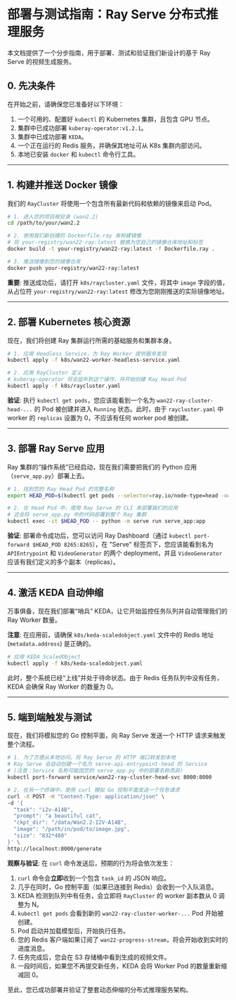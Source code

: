 # 部署与测试指南：Ray Serve 分布式推理服务

本文档提供了一个分步指南，用于部署、测试和验证我们新设计的基于 Ray Serve 的视频生成服务。

## 0. 先决条件

在开始之前，请确保您已准备好以下环境：

1.  一个可用的、配置好 `kubectl` 的 Kubernetes 集群，且包含 GPU 节点。
2.  集群中已成功部署 `kuberay-operator:v1.2.1`。
3.  集群中已成功部署 `KEDA`。
4.  一个正在运行的 Redis 服务，并确保其地址可从 K8s 集群内部访问。
5.  本地已安装 `docker` 和 `kubectl` 命令行工具。

---

## 1. 构建并推送 Docker 镜像

我们的 `RayCluster` 将使用一个包含所有最新代码和依赖的镜像来启动 Pod。 

```bash
# 1. 进入您的项目根目录 (wan2.2)
cd /path/to/your/wan2.2

# 2. 使用我们新创建的 Dockerfile.ray 来构建镜像
# 将 your-registry/wan22-ray:latest 替换为您自己的镜像仓库地址和标签
docker build -t your-registry/wan22-ray:latest -f Dockerfile.ray .

# 3. 推送镜像到您的镜像仓库
docker push your-registry/wan22-ray:latest
```

**重要**: 推送成功后，请打开 `k8s/raycluster.yaml` 文件，将其中 `image` 字段的值，从占位符 `your-registry/wan22-ray:latest` 修改为您刚刚推送的实际镜像地址。

---

## 2. 部署 Kubernetes 核心资源

现在，我们将创建 Ray 集群运行所需的基础服务和集群本身。

```bash
# 1. 应用 Headless Service，为 Ray Worker 提供服务发现
kubectl apply -f k8s/wan22-worker-headless-service.yaml

# 2. 应用 RayCluster 定义
# kuberay-operator 将会监听到这个操作，并开始创建 Ray Head Pod
kubectl apply -f k8s/raycluster.yaml
```

**验证**: 
执行 `kubectl get pods`，您应该能看到一个名为 `wan22-ray-cluster-head-...` 的 Pod 被创建并进入 `Running` 状态。此时，由于 `raycluster.yaml` 中 worker 的 `replicas` 设置为 0，不应该有任何 worker pod 被创建。

---

## 3. 部署 Ray Serve 应用

Ray 集群的“操作系统”已经启动，现在我们需要把我们的 Python 应用（`serve_app.py`）部署上去。

```bash
# 1. 找到您的 Ray Head Pod 的完整名称
export HEAD_POD=$(kubectl get pods --selector=ray.io/node-type=head -o=jsonpath='{.items[0].metadata.name}')

# 2. 在 Head Pod 中，使用 Ray Serve 的 CLI 来部署我们的应用
# 这会将 serve_app.py 中的代码部署到整个 Ray 集群
kubectl exec -it $HEAD_POD -- python -m serve run serve_app:app
```

**验证**: 
部署命令成功后，您可以访问 Ray Dashboard（通过 `kubectl port-forward $HEAD_POD 8265:8265`），在 "Serve" 标签页下，您应该能看到名为 `APIEntrypoint` 和 `VideoGenerator` 的两个 deployment，并且 `VideoGenerator` 应该有我们定义的多个副本（replicas）。

---

## 4. 激活 KEDA 自动伸缩

万事俱备，现在我们部署“哨兵” KEDA，让它开始监控任务队列并自动管理我们的 Ray Worker 数量。

**注意**: 在应用前，请确保 `k8s/keda-scaledobject.yaml` 文件中的 Redis 地址 (`metadata.address`) 是正确的。

```bash
# 应用 KEDA ScaledObject
kubectl apply -f k8s/keda-scaledobject.yaml
```

此时，整个系统已经“上线”并处于待命状态。由于 Redis 任务队列中没有任务，KEDA 会确保 Ray Worker 的数量为 0。

---

## 5. 端到端触发与测试

现在，我们将模拟您的 Go 控制平面，向 Ray Serve 发送一个 HTTP 请求来触发整个流程。

```bash
# 1. 为了方便从本地访问，将 Ray Serve 的 HTTP 端口转发到本地
# Ray Serve 会自动创建一个名为 serve-api-entrypoint-head 的 Service
# (注意：Service 名称可能因您的 serve_app.py 中的部署名称而异)
kubectl port-forward service/wan22-ray-cluster-head-svc 8000:8000

# 2. 在另一个终端中，使用 curl 模拟 Go 控制平面发送一个任务请求
curl -X POST -H "Content-Type: application/json" \
-d '{
  "task": "i2v-A14B",
  "prompt": "a beautiful cat",
  "ckpt_dir": "/data/Wan2.2-I2V-A14B",
  "image": "/path/in/pod/to/image.jpg",
  "size": "832*480"
}' \
http://localhost:8000/generate
```

**观察与验证**: 
在 `curl` 命令发送后，预期的行为将会依次发生：

1.  `curl` 命令会**立即**收到一个包含 `task_id` 的 JSON 响应。
2.  几乎在同时，Go 控制平面（如果已连接到 Redis）会收到一个入队消息。
3.  KEDA 检测到队列中有任务，会立即将 `RayCluster` 的 worker 副本数从 0 调整为 N。
4.  `kubectl get pods` 会看到新的 `wan22-ray-cluster-worker-...` Pod 开始被创建。
5.  Pod 启动并加载模型后，开始执行任务。
6.  您的 Redis 客户端如果订阅了 `wan22-progress-stream`，将会开始收到实时的进度消息。
7.  任务完成后，您会在 S3 存储桶中看到生成的视频文件。
8.  一段时间后，如果您不再提交新任务，KEDA 会将 Worker Pod 的数量重新缩减回 0。

至此，您已成功部署并验证了整套动态伸缩的分布式推理服务架构。
